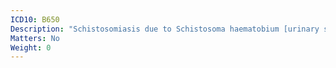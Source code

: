 ```yaml
---
ICD10: B650
Description: "Schistosomiasis due to Schistosoma haematobium [urinary schistosomiasis]"
Matters: No
Weight: 0
---
```


